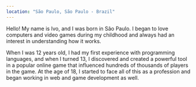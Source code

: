```yaml
---
location: "São Paulo, São Paulo - Brazil"
---
```

<p>
Hello! My name is Ivo, and I was born in São Paulo. I began to love computers and video games during my childhood and always had an interest in understanding how it works.
</p> 
<p>
When I was 12 years old, I had my first experience with programming languages, and when I turned 13, I discovered and created a powerful tool in a popular online game that influenced hundreds of thousands of players in the game. At the age of 18, I started to face all of this as a profession and began working in web and game development as well.
</p> 